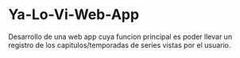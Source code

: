 # Ya-Lo-Vi-Web-App
 Desarrollo de una web app cuya funcion principal es poder llevar un registro de los capitulos/temporadas de series vistas por el usuario.
